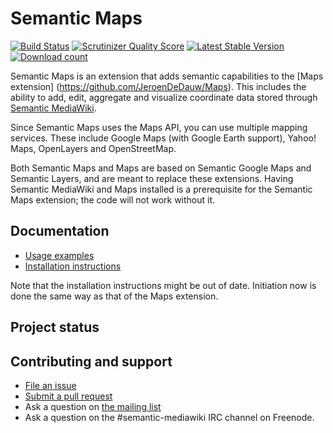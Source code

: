 # Semantic Maps

[![Build Status](https://secure.travis-ci.org/JeroenDeDauw/SemanticMaps.png?branch=master)](http://travis-ci.org/JeroenDeDauw/SemanticMaps)
[![Scrutinizer Quality Score](https://scrutinizer-ci.com/g/JeroenDeDauw/SemanticMaps/badges/quality-score.png?s=f711edad29f01cf68525085f4d7f3630ffe41dee)](https://scrutinizer-ci.com/g/JeroenDeDauw/SemanticMaps/)
[![Latest Stable Version](https://poser.pugx.org/mediawiki/semantic-maps/version.png)](https://packagist.org/packages/mediawiki/semantic-maps)
[![Download count](https://poser.pugx.org/mediawiki/semantic-maps/d/total.png)](https://packagist.org/packages/mediawiki/semantic-maps)

Semantic Maps is an extension that adds semantic capabilities to the [Maps extension]
(https://github.com/JeroenDeDauw/Maps). This
includes the ability to add, edit, aggregate and visualize coordinate data stored through
[Semantic MediaWiki](https://semantic-mediawiki.org/).

Since Semantic Maps uses the Maps API, you can use multiple mapping services. These include
Google Maps (with Google Earth support), Yahoo! Maps, OpenLayers and OpenStreetMap.

Both Semantic Maps and Maps are based on Semantic Google Maps and Semantic Layers, and are
meant to replace these extensions. Having Semantic MediaWiki and Maps installed is a
prerequisite for the Semantic Maps extension; the code will not work without it.

## Documentation

* [Usage examples](https://www.semantic-mediawiki.org/wiki/Semantic_Maps_examples)
* [Installation instructions](https://www.mediawiki.org/wiki/Extension:Semantic_Maps)

Note that the installation instructions might be out of date. Initiation now is done
the same way as that of the Maps extension.

## Project status

## Contributing and support

* [File an issue](https://github.com/JeroenDeDauw/SemanticMaps/issues)
* [Submit a pull request](https://github.com/JeroenDeDauw/SemanticMaps/pulls)
* Ask a question on [the mailing list](https://semantic-mediawiki.org/wiki/Mailing_list)
* Ask a question on the #semantic-mediawiki IRC channel on Freenode.
